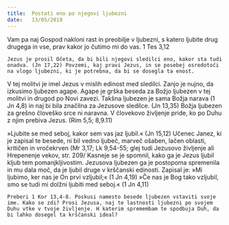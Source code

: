 ```yaml
---
title:  Postati eno po njegovi ljubezni
date:   13/05/2019
---
```


Vam pa naj Gospod nakloni rast in preobilje v ljubezni, s katero ljubite drug drugega in vse, prav kakor jo čutimo mi do vas. 1 Tes 3,12

`Jezus je prosil Očeta, da bi bili njegovi sledilci eno, kakor sta tudi onadva. (Jn 17,22) Povzemi, kaj pravi Jezus, in se posebej osredotoči na vlogo ljubezni, ki je potrebna, da bi se dosegla ta enost.`

V tej molitvi je imel Jezus v mislih edinost med sledilci. Zanjo je nujno, da izkusimo ljubezen agape. Agape je grška beseda za Božjo ljubezen v tej molitvi in drugod po Novi zavezi. Takšna ljubezen je sama Božja narava (1 Jn 4,8) in naj bi bila značilna za Jezusove sledilce. (Jn 13,35) Božja ljubezen za grešno človeško srce ni naravna. V človekovo življenje pride, ko po Duhu z njim prebiva Jezus. (Rim 5,5; 8,9.11)

»Ljubite se med seboj, kakor sem vas jaz ljubil.« (Jn 15,12) Učenec Janez, ki je zapisal te besede, ni bil vedno ljubeč, marveč ošaben, lačen oblasti, kritičen in vročekrven (Mr 3,17; Lk 9,54-55; glej tudi Jezusovo življenje ali Hrepenenje vekov, str. 209/ Kasneje se je spomnil, kako ga je Jezus ljubil kljub tem pomanjkljivostim. Jezusova ljubezen ga je postopoma spremenila in mu dala moč, da je ljubil druge v krščanski edinosti. Zapisal je: »Mi ljubimo, ker nas je On prvi vzljubil;« (1 Jn 4,19) »Če nas je Bog tako vzljubil, smo se tudi mi dolžni ljubiti med seboj.« (1 Jn 4,11)

`Preberi 1 Kor 13,4-8. Poskusi namesto besede ljubezen vstaviti svoje ime. Kako se zdi? Prosi Jezusa, naj te lastnosti ljubezni po svojem Duhu vtke v tvoje življenje. H katerim spremembam te spodbuja Duh, da bi lahko dosegel ta krščanski ideal?`
